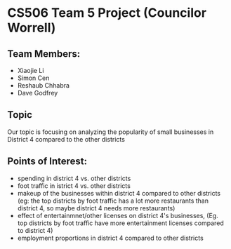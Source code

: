 # CS506 Team 5 Project (Councilor Worrell)
## Team Members:
* Xiaojie Li
* Simon Cen
* Reshaub Chhabra
* Dave Godfrey

## Topic
Our topic is focusing on analyzing the popularity of small businesses in District 4 compared to the other districts

## Points of Interest:
* spending in district 4 vs. other districts
* foot traffic in istrict 4 vs. other districts
* makeup of the businesses within district 4 compared to other districts (eg: the top districts by foot traffic has a lot more restaurants than district 4, so maybe district 4 needs more restaurants)
* effect of entertainmnet/other licenses on district 4's businesses, (Eg. top districts by foot traffic have more entertainment licenses compared to district 4)
* employment proportions in district 4 compared to other districts
